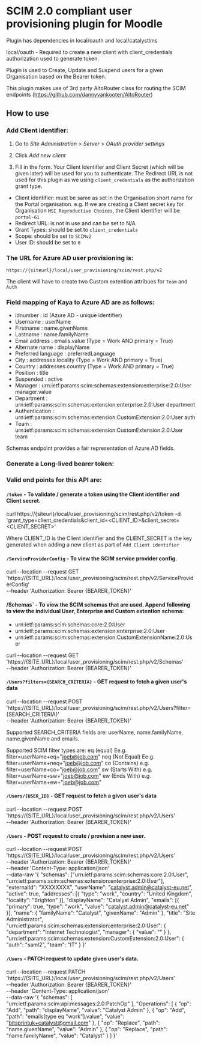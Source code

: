 # SCIM 2.0 compliant user provisioning plugin for Moodle

Plugin has dependencies in local/oauth and local/catalystlms

local/oauth - Required to create a new client with client_credentials authorization used to generate token.

Plugin is used to Create, Update and Suspend users for a given Organisation based on the Bearer token.

This plugin makes use of 3rd party AltoRouter class for routing the SCIM endpoints (https://github.com/dannyvankooten/AltoRouter)

## How to use

### Add Client identifier:

1. Go to *Site Administration > Server > OAuth provider settings*

2. Click *Add new client*

3. Fill in the form. Your Client Identifier and Client Secret (which will be given later) will be used for you to authenticate. The Redirect URL is not used for this plugin as we using `client_credentials` as the authorization grant type.

* Client identifier: must be same as set in the Organisation short name for the Portal organisation.
e.g. If we are creating a Client secret key for Organisation `MSI Reproductive Choices`, the Client identifier will be `portal-61`
* Redirect URL: is not in use and can be set to N/A
* Grant Types: should be set to `client_credentials`
* Scope: should be set to `SCIMv2`
* User ID: should be set to `0`

### The URL for Azure AD user provisioning is:
`https://{siteurl}/local/user_provisioning/scim/rest.php/v2`

The client will have to create two Custom extention attribues for `Team` and `Auth`

### Field mapping of Kaya to Azure AD are as follows:

* idnumber : id (Azure AD - unique identifier)
* Username : userName
* Firstname : name.givenName
* Lastname : name.familyName
* Email address : emails.value (Type = Work AND primary = True)
* Alternate name : displayName
* Preferred language : preferredLanguage
* City : addresses.locality (Type = Work AND primary = True)
* Country : addresses.country (Type = Work AND primary = True)
* Position : title
* Suspended : active
* Manager : urn:ietf:params:scim:schemas:extension:enterprise:2.0:User manager.value
* Department : urn:ietf:params:scim:schemas:extension:enterprise:2.0:User department
* Authentication : urn:ietf:params:scim:schemas:extension:CustomExtension:2.0:User auth
* Team : urn:ietf:params:scim:schemas:extension:CustomExtension:2.0:User team

Schemas endpoint provides a fair representation of Azure AD fields.

### Generate a Long-lived bearer token:


### Valid end points for this API are:

#### `/token` - To validate / generate a token using the Client identifier and Client secret.

curl https://{siteurl}/local/user_provisioning/scim/rest.php/v2/token -d 'grant_type=client_credentials&client_id=<CLIENT_ID>&client_secret=<CLIENT_SECRET>'

Where CLIENT_ID is the Client identifier and the CLIENT_SECRET is the key generated when adding a new client as part of `Add Client identifier`

#### `/ServiceProviderConfig` - To view the SCIM service provider config.

curl --location --request GET 'https://{SITE_URL}/local/user_provisioning/scim/rest.php/v2/ServiceProviderConfig' \
--header 'Authorization: Bearer {BEARER_TOKEN}'

#### /Schemas` - To view the SCIM schemas that are used. Append following to view the individual User, Enterprise and Custom extention schema:

* urn:ietf:params:scim:schemas:core:2.0:User
* urn:ietf:params:scim:schemas:extension:enterprise:2.0:User
* urn:ietf:params:scim:schemas:extension:CustomExtensionName:2.0:User

curl --location --request GET 'https://{SITE_URL}/local/user_provisioning/scim/rest.php/v2/Schemas' \
--header 'Authorization: Bearer {BEARER_TOKEN}'

#### `/Users?filters={SEARCH_CRITERIA}` - GET request to fetch a given user's data

curl --location --request POST 'https://{SITE_URL}/local/user_provisioning/scim/rest.php/v2/Users?filter={SEARCH_CRITERIA}' \
--header 'Authorization: Bearer {BEARER_TOKEN}'

Supported SEARCH_CRITERIA fields are:
userName, name.familyName, name.givenName and emails.

Supported SCIM filter types are:
eq (equal) Ee.g. filter=userName+eq+"joeb@job.com"
neq (Not Equal) Ee.g. filter=userName+neq+"joeb@job.com"
co (Contains) e.g. filter=userName+co+"joeb@job.com"
sw (Starts With) e.g. filter=userName+sw+"joeb@job.com"
ew (Ends With) e.g. filter=userName+ew+"joeb@job.com"

#### `/Users/{USER_ID}` - GET request to fetch a given user's data

curl --location --request POST 'https://{SITE_URL}/local/user_provisioning/scim/rest.php/v2/Users' \
--header 'Authorization: Bearer {BEARER_TOKEN}'

#### `/Users` - POST request to create / provision a new user.

curl --location --request POST 'https://{SITE_URL}/local/user_provisioning/scim/rest.php/v2/Users' \
--header 'Authorization: Bearer {BEARER_TOKEN}' \
--header 'Content-Type: application/json' \
--data-raw '{
    "schemas": ["urn:ietf:params:scim:schemas:core:2.0:User", "urn:ietf:params:scim:schemas:extension:enterprise:2.0:User"],
    "externalId": "XXXXXXXX",
    "userName": "catalyst.admin@catalyst-eu.net",
    "active": true,
    "addresses": [{
        "type": "work",
        "country": "United Kingdom",
        "locality": "Brighton"
    }],
    "displayName": "Catalyst Admin",
    "emails": [{
        "primary": true,
        "type": "work",
        "value": "catalyst.admin@catalyst-eu.net"
    }],
    "name": {
        "familyName": "Catalyst",
        "givenName": "Admin"
    },
    "title": "Site Administrator",
    "urn:ietf:params:scim:schemas:extension:enterprise:2.0:User": {
        "department": "Internet Technologist",
        "manager": {
            "value": ""
        }
    },
    "urn:ietf:params:scim:schemas:extension:CustomExtension:2.0:User": {
        "auth": "saml2",
        "team": "IT"
    }
}'

#### `/Users` - PATCH request to update given user's data.

curl --location --request PATCH 'https://{SITE_URL}/local/user_provisioning/scim/rest.php/v2/Users' \
--header 'Authorization: Bearer {BEARER_TOKEN}' \
--header 'Content-Type: application/json' \
--data-raw '{
    "schemas": [
        "urn:ietf:params:scim:api:messages:2.0:PatchOp"
    ],
    "Operations": [
        {
            "op": "Add",
            "path": "displayName",
            "value": "Catalyst Admin"
        },
        {
            "op": "Add",
            "path": "emails[type eq \"work\"].value",
            "value": "bitsprintuk+catalyst@gmail.com"
        },
        {
            "op": "Replace",
            "path": "name.givenName",
            "value": "Admin"
        },
        {
            "op": "Replace",
            "path": "name.familyName",
            "value": "Catalyst"
        }
    ]
}'
